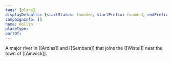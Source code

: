 ```yaml
---
tags: [place]
displayDefaults: {startStatus: founded, startPrefix: founded, endPrefix: destroyed, endStatus: destroyed}
campaignInfo: []
name: Bollin
placeType:
partOf:
---
```

A major river in [[Ardlas]] and [[Sembara]] that joins the [[Wistel]] near the town of [[Ainwick]].